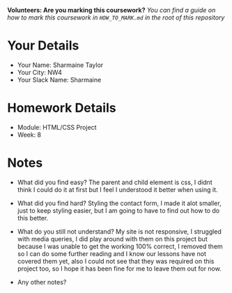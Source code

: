 <!--

The title for your pull request should be made in this format

CITY CLASS_NO - FIRST_NAME LAST_NAME - MODULE - WEEK_NO

For example,

London Class 7 - Chris Owen - HTML/CSS - Week 1

Please complete the details below this message

-->

**Volunteers: Are you marking this coursework?** _You can find a guide on how to mark this coursework in `HOW_TO_MARK.md` in the root of this repository_

# Your Details

- Your Name: Sharmaine Taylor 
- Your City: NW4 
- Your Slack Name: Sharmaine 

# Homework Details

- Module: HTML/CSS Project 
- Week: 8

# Notes

- What did you find easy?
The parent and child element is css, I didnt think I could do it at first but I feel I understood it better when using it. 

- What did you find hard?
Styling the contact form, I made it alot smaller, just to keep styling easier, but I am going to have to find out how to do this better. 

- What do you still not understand?
My site is not responsive, I struggled with media queries, I did play around with them on this project but because I was unable to get the working 100% correct, I removed them so I can do some further reading and I know our lessons have not covered them yet, also I could not see that they was required on this project too, so I hope it has been fine for me to leave them out for now.   

- Any other notes?

